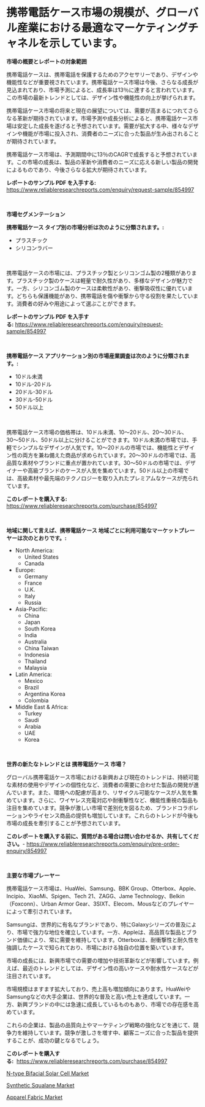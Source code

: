 <p><h1>携帯電話ケース市場の規模が、グローバル産業における最適なマーケティングチャネルを示しています。</h1></p><p><strong>市場の概要とレポートの対象範囲</strong></p>
<p><p>携帯電話ケースは、携帯電話を保護するためのアクセサリーであり、デザインや機能性などが重要視されています。携帯電話ケース市場は今後、さらなる成長が見込まれており、市場予測によると、成長率は13％に達すると言われています。この市場の最新トレンドとしては、デザイン性や機能性の向上が挙げられます。</p><p>携帯電話ケース市場の将来と現在の展望については、需要が高まるにつれてさらなる革新が期待されています。市場予測や成長分析によると、携帯電話ケース市場は安定した成長を遂げると予想されています。需要が拡大する中、様々なデザインや機能が市場に投入され、消費者のニーズに合った製品が生み出されることが期待されています。</p><p>携帯電話ケース市場は、予測期間中に13％のCAGRで成長すると予想されています。この市場の成長は、製品の革新や消費者のニーズに応える新しい製品の開発によるものであり、今後さらなる拡大が期待されています。</p></p>
<p><strong>レポートのサンプル PDF を入手する:</strong> <a href="https://www.reliableresearchreports.com/enquiry/request-sample/854997">https://www.reliableresearchreports.com/enquiry/request-sample/854997</a></p>
<p>&nbsp;</p>
<p><strong>市場セグメンテーション</strong></p>
<p><strong>携帯電話ケース タイプ別の市場分析は次のように分類されます。:</strong></p>
<p><ul><li>プラスチック</li><li>シリコンラバー</li></ul></p>
<p>&nbsp;</p>
<p><p>携帯電話ケースの市場には、プラスチック製とシリコンゴム製の2種類があります。プラスチック製のケースは軽量で耐久性があり、多様なデザインが魅力です。一方、シリコンゴム製のケースは柔軟性があり、衝撃吸収性に優れています。どちらも保護機能があり、携帯電話を傷や衝撃から守る役割を果たしています。消費者の好みや用途によって選ぶことができます。</p></p>
<p><strong>レポートのサンプル PDF を入手する:</strong>&nbsp;<a href="https://www.reliableresearchreports.com/enquiry/request-sample/854997">https://www.reliableresearchreports.com/enquiry/request-sample/854997</a></p>
<p>&nbsp;</p>
<p><strong> 携帯電話ケース アプリケーション別の市場産業調査は次のように分類されます。:</strong></p>
<p><ul><li>10ドル未満</li><li>10ドル-20ドル</li><li>20ドル-30ドル</li><li>30ドル-50ドル</li><li>50ドル以上</li></ul></p>
<p>&nbsp;</p>
<p><p>携帯電話ケース市場の価格帯は、10ドル未満、10〜20ドル、20〜30ドル、30〜50ドル、50ドル以上に分けることができます。10ドル未満の市場では、手軽でシンプルなデザインが人気です。10〜20ドルの市場では、機能性とデザイン性の両方を兼ね備えた商品が求められています。20〜30ドルの市場では、高品質な素材やブランドに重点が置かれています。30〜50ドルの市場では、デザイナーや高級ブランドのケースが人気を集めています。50ドル以上の市場では、高級素材や最先端のテクノロジーを取り入れたプレミアムなケースが売られています。</p></p>
<p><strong>このレポートを購入する:</strong>&nbsp; <a href="https://www.reliableresearchreports.com/purchase/854997">https://www.reliableresearchreports.com/purchase/854997</a></p>
<p>&nbsp;</p>
<p><strong>地域に関して言えば、携帯電話ケース 地域ごとに利用可能なマーケットプレーヤーは次のとおりです。:</strong></p>
<p><ul>
    <li>
        North America:
        <ul>
            <li>United States</li>
            <li>Canada</li>
        </ul>
    </li>
    <li>
        Europe:
        <ul>
            <li>Germany</li>
            <li>France</li>
            <li>U.K.</li>
            <li>Italy</li>
            <li>Russia</li>
        </ul>
    </li>
    <li>
        Asia-Pacific:
        <ul>
            <li>China</li>
            <li>Japan</li>
            <li>South Korea</li>
            <li>India</li>
            <li>Australia</li>
            <li>China Taiwan</li>
            <li>Indonesia</li>
            <li>Thailand</li>
            <li>Malaysia</li>
        </ul>
    </li>
    <li>
        Latin America:
        <ul>
            <li>Mexico</li>
            <li>Brazil</li>
            <li>Argentina Korea</li>
            <li>Colombia</li>
        </ul>
    </li>
    <li>
        Middle East & Africa:
        <ul>
            <li>Turkey</li>
            <li>Saudi</li>
            <li>Arabia</li>
            <li>UAE</li>
            <li>Korea</li>
        </ul>
    </li>
    </ul></p>
<p>&nbsp;</p>
<p><strong>世界の新たなトレンドとは 携帯電話ケース 市場？</strong></p>
<p><p>グローバル携帯電話ケース市場における新興および現在のトレンドは、持続可能な素材の使用やデザインの個性化など、消費者の需要に合わせた製品の開発が進んでいます。また、環境への配慮が高まり、リサイクル可能なケースが人気を集めています。さらに、ワイヤレス充電対応や耐衝撃性など、機能性重視の製品も注目を集めています。競争が激しい市場で差別化を図るため、ブランドコラボレーションやライセンス商品の提供も増加しています。これらのトレンドが今後も市場の成長を牽引することが予想されています。</p></p>
<p><strong>このレポートを購入する前に、質問がある場合は問い合わせるか、共有してください。</strong>- <a href="https://www.reliableresearchreports.com/enquiry/pre-order-enquiry/854997">https://www.reliableresearchreports.com/enquiry/pre-order-enquiry/854997</a></p>
<p>&nbsp;</p>
<p><strong>主要な市場プレーヤー</strong></p>
<p><p>携帯電話ケース市場は、HuaWei、Samsung、BBK Group、Otterbox、Apple、Incipio、XiaoMi、Spigen、Tech 21、ZAGG、Jame Technology、Belkin（Foxconn）、Urban Armor Gear、3SIXT、Elecom、Mousなどのプレイヤーによって牽引されています。</p><p>Samsungは、世界的に有名なブランドであり、特にGalaxyシリーズの普及により、市場で強力な地位を確立しています。一方、Appleは、高品質な製品とブランド価値により、常に需要を維持しています。Otterboxは、耐衝撃性と耐久性を強調したケースで知られており、市場における独自の位置を築いています。</p><p>市場の成長には、新興市場での需要の増加や技術革新などが影響しています。例えば、最近のトレンドとしては、デザイン性の高いケースや耐水性ケースなどが注目されています。</p><p>市場規模はますます拡大しており、売上高も増加傾向にあります。HuaWeiやSamsungなどの大手企業は、世界的な普及と高い売上を達成しています。一方、新興ブランドの中には急速に成長しているものもあり、市場での存在感を高めています。</p><p>これらの企業は、製品の品質向上やマーケティング戦略の強化などを通じて、競争力を維持しています。競争が激しさを増す中、顧客ニーズに合った製品を提供することが、成功の鍵となるでしょう。</p></p>
<p><strong>このレポートを購入する:</strong>&nbsp;&nbsp;<a href="https://www.reliableresearchreports.com/purchase/854997">https://www.reliableresearchreports.com/purchase/854997</a></p>
<p><p><a href="https://github.com/Angelnienowdseej3e45z3p8c/Market-Research-Report-List-1/blob/main/n-type-bifacial-solar-cell-market.md">N-type Bifacial Solar Cell Market</a></p><p><a href="https://extreme-scabiosa-c81.notion.site/Global-Synthetic-Squalane-Market-by-Types-Applications-and-Major-Players-with-Regional-Growth-Rat-82a3273983064b19831717bb0a6254fe">Synthetic Squalane Market</a></p><p><a href="https://carnation-joke-41f.notion.site/Apparel-Fabric-Market-Research-Report-Reveals-The-Latest-Trends-And-Opportunities-of-this-Market-for-e7bc41e3a23b40b6bc0aecabf6f25e82">Apparel Fabric Market</a></p></p>
